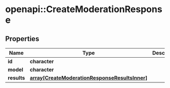 # openapi::CreateModerationResponse


## Properties
Name | Type | Description | Notes
------------ | ------------- | ------------- | -------------
**id** | **character** |  | 
**model** | **character** |  | 
**results** | [**array[CreateModerationResponseResultsInner]**](CreateModerationResponse_results_inner.md) |  | 


